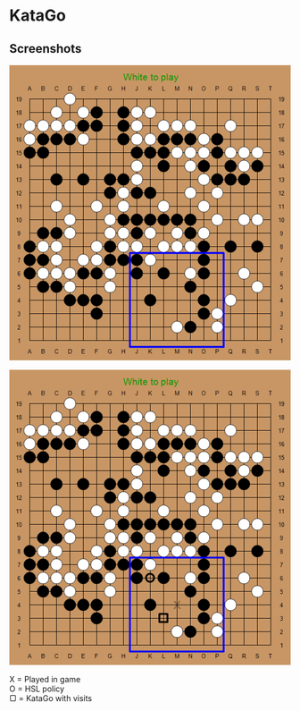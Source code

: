 # KataGo

## Screenshots
![ExampleQuestion](/Screenshots/gUgjQL_1.png)

![ExampleAnswer](/Screenshots/gUgjQL_2.png)

X = Played in game<br>
O = HSL policy<br>
▢ = KataGo with visits<br>